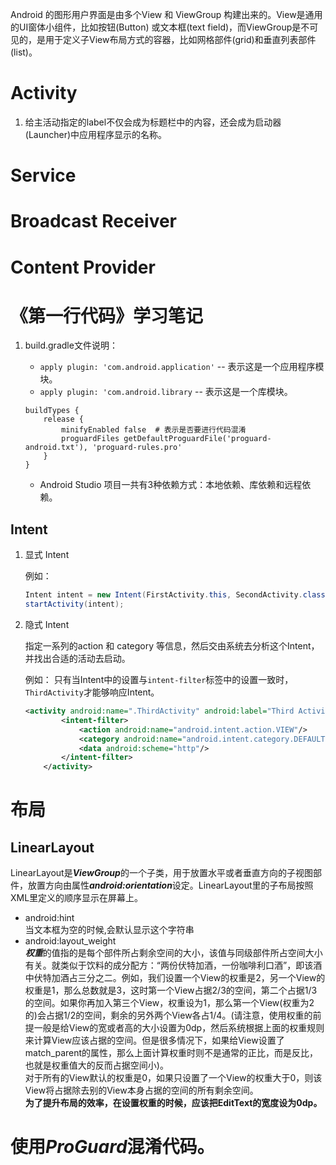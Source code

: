 Android 的图形用户界面是由多个View 和 ViewGroup 构建出来的。View是通用的UI窗体小组件，比如按钮(Button) 或文本框(text field)，而ViewGroup是不可见的，是用于定义子View布局方式的容器，比如网格部件(grid)和垂直列表部件(list)。    
# Activity
1. 给主活动指定的label不仅会成为标题栏中的内容，还会成为启动器(Launcher)中应用程序显示的名称。
# Service
# Broadcast Receiver
# Content Provider

# 《第一行代码》学习笔记

1. build.gradle文件说明：    

    + `apply plugin: 'com.android.application'` -- 表示这是一个应用程序模块。
    + `apply plugin: 'com.android.library` -- 表示这是一个库模块。
    ```
    buildTypes {
        release {
            minifyEnabled false  # 表示是否要进行代码混淆
            proguardFiles getDefaultProguardFile('proguard-android.txt'), 'proguard-rules.pro'
        }
    }
    ```
    + Android Studio 项目一共有3种依赖方式：本地依赖、库依赖和远程依赖。

## Intent 
1. 显式 Intent

    例如：
    ```java
    Intent intent = new Intent(FirstActivity.this, SecondActivity.class);
    startActivity(intent);
    ```

2. 隐式 Intent

    指定一系列的action 和 category 等信息，然后交由系统去分析这个Intent， 并找出合适的活动去启动。

    例如：  只有当Intent中的设置与`intent-filter`标签中的设置一致时，`ThirdActivity`才能够响应Intent。
    ```xml
    <activity android:name=".ThirdActivity" android:label="Third Activity">
            <intent-filter>
                <action android:name="android.intent.action.VIEW"/>
                <category android:name="android.intent.category.DEFAULT"/>
                <data android:scheme="http"/>
            </intent-filter>
        </activity>
    ```




# 布局
## LinearLayout  
LinearLayout是***ViewGroup***的一个子类，用于放置水平或者垂直方向的子视图部件，放置方向由属性***android:orientation***设定。LinearLayout里的子布局按照XML里定义的顺序显示在屏幕上。     

- android:hint  
当文本框为空的时候,会默认显示这个字符串    
- android:layout_weight     
***权重***的值指的是每个部件所占剩余空间的大小，该值与同级部件所占空间大小有关。就类似于饮料的成分配方：“两份伏特加酒，一份咖啡利口酒”，即该酒中伏特加酒占三分之二。例如，我们设置一个View的权重是2，另一个View的权重是1，那么总数就是3，这时第一个View占据2/3的空间，第二个占据1/3的空间。如果你再加入第三个View，权重设为1，那么第一个View(权重为2的)会占据1/2的空间，剩余的另外两个View各占1/4。(请注意，使用权重的前提一般是给View的宽或者高的大小设置为0dp，然后系统根据上面的权重规则来计算View应该占据的空间。但是很多情况下，如果给View设置了match_parent的属性，那么上面计算权重时则不是通常的正比，而是反比，也就是权重值大的反而占据空间小)。      
对于所有的View默认的权重是0，如果只设置了一个View的权重大于0，则该View将占据除去别的View本身占据的空间的所有剩余空间。    
**为了提升布局的效率，在设置权重的时候，应该把EditText的宽度设为0dp。**     


# 使用***ProGuard***混淆代码。
# 

